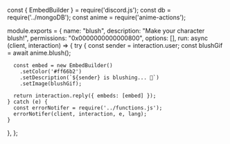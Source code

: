 const { EmbedBuilder } = require('discord.js');
const db = require('../mongoDB');
const anime = require('anime-actions');

module.exports = {
  name: "blush",
  description: "Make your character blush!",
  permissions: "0x0000000000000800",
  options: [],
  run: async (client, interaction) => {
    try {
      const sender = interaction.user;
      const blushGif = await anime.blush();

      const embed = new EmbedBuilder()
        .setColor('#ff66b2')
        .setDescription(`${sender} is blushing... 💖`)
        .setImage(blushGif);

      return interaction.reply({ embeds: [embed] });
    } catch (e) {
      const errorNotifer = require('../functions.js');
      errorNotifer(client, interaction, e, lang);
    }
  },
};
